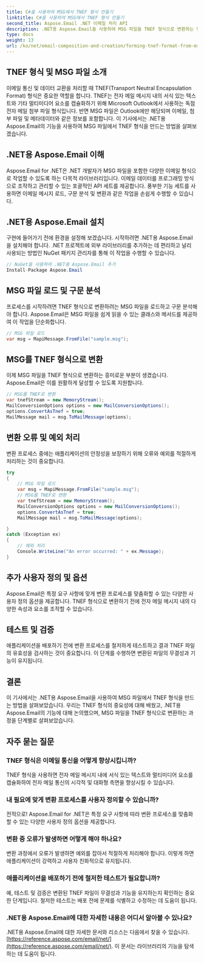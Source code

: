 ```yaml
---
title: C#을 사용하여 MSG에서 TNEF 형식 만들기
linktitle: C#을 사용하여 MSG에서 TNEF 형식 만들기
second_title: Aspose.Email .NET 이메일 처리 API
description: .NET용 Aspose.Email을 사용하여 MSG 파일을 TNEF 형식으로 변환하는 방법을 알아보세요. 풍부한 이메일 콘텐츠를 원활하게 생성하세요.
type: docs
weight: 13
url: /ko/net/email-composition-and-creation/forming-tnef-format-from-msg-with-csharp/
---
```


##  TNEF 형식 및 MSG 파일 소개

이메일 통신 및 데이터 교환을 처리할 때 TNEF(Transport Neutral Encapsulation Format) 형식은 중요한 역할을 합니다. TNEF는 전자 메일 메시지 내의 서식 있는 텍스트와 기타 멀티미디어 요소를 캡슐화하기 위해 Microsoft Outlook에서 사용하는 독점 전자 메일 첨부 파일 형식입니다. 반면 MSG 파일은 Outlook에만 해당되며 이메일, 첨부 파일 및 메타데이터와 같은 정보를 포함합니다. 이 기사에서는 .NET용 Aspose.Email의 기능을 사용하여 MSG 파일에서 TNEF 형식을 만드는 방법을 살펴보겠습니다.

##  .NET용 Aspose.Email 이해

Aspose.Email for .NET은 .NET 개발자가 MSG 파일을 포함한 다양한 이메일 형식으로 작업할 수 있도록 하는 다목적 라이브러리입니다. 이메일 데이터를 프로그래밍 방식으로 조작하고 관리할 수 있는 포괄적인 API 세트를 제공합니다. 풍부한 기능 세트를 사용하면 이메일 메시지 로드, 구문 분석 및 변환과 같은 작업을 손쉽게 수행할 수 있습니다.

##  .NET용 Aspose.Email 설치

구현에 들어가기 전에 환경을 설정해 보겠습니다. 시작하려면 .NET용 Aspose.Email을 설치해야 합니다. .NET 프로젝트에 외부 라이브러리를 추가하는 데 편리하고 널리 사용되는 방법인 NuGet 패키지 관리자를 통해 이 작업을 수행할 수 있습니다.

```csharp
// NuGet을 사용하여 .NET용 Aspose.Email 추가
Install-Package Aspose.Email
```

##  MSG 파일 로드 및 구문 분석

프로세스를 시작하려면 TNEF 형식으로 변환하려는 MSG 파일을 로드하고 구문 분석해야 합니다. Aspose.Email은 MSG 파일을 쉽게 읽을 수 있는 클래스와 메서드를 제공하여 이 작업을 단순화합니다.

```csharp
// MSG 파일 로드
var msg = MapiMessage.FromFile("sample.msg");
```

##  MSG를 TNEF 형식으로 변환

이제 MSG 파일을 TNEF 형식으로 변환하는 흥미로운 부분이 생겼습니다. Aspose.Email은 이를 원활하게 달성할 수 있도록 지원합니다.

```csharp
// MSG를 TNEF로 변환
var tnefStream = new MemoryStream();
MailConversionOptions options = new MailConversionOptions();
options.ConvertAsTnef = true;
MailMessage mail = msg.ToMailMessage(options);
```

##  변환 오류 및 예외 처리

변환 프로세스 중에는 애플리케이션의 안정성을 보장하기 위해 오류와 예외를 적절하게 처리하는 것이 중요합니다.

```csharp
try
{
	// MSG 파일 로드
	var msg = MapiMessage.FromFile("sample.msg");
	// MSG를 TNEF로 변환
	var tnefStream = new MemoryStream();
	MailConversionOptions options = new MailConversionOptions();
	options.ConvertAsTnef = true;
	MailMessage mail = msg.ToMailMessage(options);

}
catch (Exception ex)
{
    // 예외 처리
    Console.WriteLine("An error occurred: " + ex.Message);
}
```

##  추가 사용자 정의 및 옵션

Aspose.Email은 특정 요구 사항에 맞게 변환 프로세스를 맞춤화할 수 있는 다양한 사용자 정의 옵션을 제공합니다. TNEF 형식으로 변환하기 전에 전자 메일 메시지 내의 다양한 속성과 요소를 조작할 수 있습니다.

##  테스트 및 검증

애플리케이션을 배포하기 전에 변환 프로세스를 철저하게 테스트하고 결과 TNEF 파일의 유효성을 검사하는 것이 중요합니다. 이 단계를 수행하면 변환된 파일의 무결성과 기능이 유지됩니다.

##  결론

이 기사에서는 .NET용 Aspose.Email을 사용하여 MSG 파일에서 TNEF 형식을 만드는 방법을 살펴보았습니다. 우리는 TNEF 형식의 중요성에 대해 배웠고, .NET용 Aspose.Email의 기능에 대해 논의했으며, MSG 파일을 TNEF 형식으로 변환하는 과정을 단계별로 살펴보았습니다.

## 자주 묻는 질문

### TNEF 형식은 이메일 통신을 어떻게 향상시킵니까?

TNEF 형식을 사용하면 전자 메일 메시지 내에 서식 있는 텍스트와 멀티미디어 요소를 캡슐화하여 전자 메일 통신의 시각적 및 대화형 측면을 향상시킬 수 있습니다.

### 내 필요에 맞게 변환 프로세스를 사용자 정의할 수 있습니까?

전적으로! Aspose.Email for .NET은 특정 요구 사항에 따라 변환 프로세스를 맞춤화할 수 있는 다양한 사용자 정의 옵션을 제공합니다.

### 변환 중 오류가 발생하면 어떻게 해야 하나요?

변환 과정에서 오류가 발생하면 예외를 잡아서 적절하게 처리해야 합니다. 이렇게 하면 애플리케이션이 강력하고 사용자 친화적으로 유지됩니다.

### 애플리케이션을 배포하기 전에 철저한 테스트가 필요합니까?

예, 테스트 및 검증은 변환된 TNEF 파일이 무결성과 기능을 유지하는지 확인하는 중요한 단계입니다. 철저한 테스트는 배포 전에 문제를 식별하고 수정하는 데 도움이 됩니다.

### .NET용 Aspose.Email에 대한 자세한 내용은 어디서 알아볼 수 있나요?

 .NET용 Aspose.Email에 대한 자세한 문서와 리소스는 다음에서 찾을 수 있습니다.[https://reference.aspose.com/email/net/](https://reference.aspose.com/email/net/). 이 문서는 라이브러리의 기능을 탐색하는 데 도움이 됩니다.